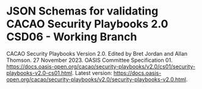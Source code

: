 # JSON Schemas for validating CACAO Security Playbooks 2.0 CSD06 - Working Branch

CACAO Security Playbooks Version 2.0. Edited by Bret Jordan and Allan Thomson. 27 November 2023. OASIS Committee Specification 01. https://docs.oasis-open.org/cacao/security-playbooks/v2.0/cs01/security-playbooks-v2.0-cs01.html. Latest version: https://docs.oasis-open.org/cacao/security-playbooks/v2.0/security-playbooks-v2.0.html.
